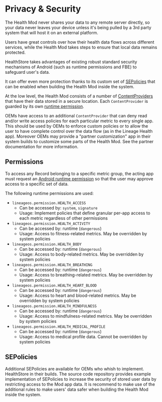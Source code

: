 # Privacy & Security

The Health Mod never shares your data to any remote server directly, so your data
never leaves your device unless it's being pulled by a 3rd party system that will
host it on an external platform.

Users have great controls over how their health data flows across different services,
while the Health Mod takes steps to ensure that local data remains protected.

HealthStore takes advantages of existing robust standard security mechanisms of
Android (such as runtime permissions and FBE) to safeguard user's data.

It can offer even more protection thanks to its custom set of [SEPolicies](#sepolicies)
that can be enabled when building the Health Mod inside the system.

At the low level, the Health Mod consists of a number of
[ContentProviders](https://developer.android.com/guide/topics/providers/content-providers)
that have their data stored in a secure location. Each `ContentProvider` is guarded by its own
[runtime permission](https://developer.android.com/distribute/best-practices/develop/runtime-permissions).

OEMs have access to an additional `ContentProvider` that can deny read and/or write access policies
for each particular metric to every single app. This should be used by OEMs to enforce custom policies
or to allow the user to have complete control over the data flow (as in the Lineage Health app).
Moreover OEMs may provide a "partner customization" app in their system builds to customize some
parts of the Health Mod. See the partner documentation for more information.

## Permissions

To access any Record belonging to a specific metric group, the acting app must
request an [Android runtime permission](https://developer.android.com/distribute/best-practices/develop/runtime-permissions)
so that the user may approve access to a specific set of data.

The following runtime permissions are used:

- `lineageos.permission.HEALTH_ACCESS`
    - Can be accessed by: `system`, `signature`
    - Usage: Implement policies that define granular per-app access to each metric regardless of other permissions
- `lineageos.permission.HEALTH_ACTIVITY`
    - Can be accessed by: runtime (`dangerous`)
    - Usage: Access to fitness-related metrics. May be overridden by system policies
- `lineageos.permission.HEALTH_BODY`
    - Can be accessed by: runtime (`dangerous`)
    - Usage: Access to body-related metrics. May be overridden by system policies
- `lineageos.permission.HEALTH_BREATHING`
    - Can be accessed by: runtime (`dangerous`)
    - Usage: Access to breathing-related metrics. May be overridden by system policies
- `lineageos.permission.HEALTH_HEART_BLOOD`
    - Can be accessed by: runtime (`dangerous`)
    - Usage: Access to heart and blood-related metrics. May be overridden by system policies
- `lineageos.permission.HEALTH_MINDFULNESS`
    - Can be accessed by: runtime (`dangerous`)
    - Usage: Access to mindfulness-related metrics. May be overridden by system policies
- `lineageos.permission.HEALTH_MEDICAL_PROFILE`
    - Can be accessed by: runtime (`dangerous`)
    - Usage: Access to medical profile data. Cannot be overridden by system policies

## SEPolicies

Additional SEPolicies are available for OEMs who whish to implement. HealthStore in their
builds. The source code repository provides example implementation of SEPolicies to
increase the security of stored user data by restricting access to the Mod app data.
It is recommend to make use of the additional rules to make users' data safer when building
the Health Mod inside the system.
